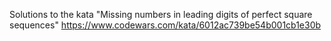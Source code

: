 Solutions to the kata "Missing numbers in leading digits of perfect square sequences"
https://www.codewars.com/kata/6012ac739be54b001cb1e30b
